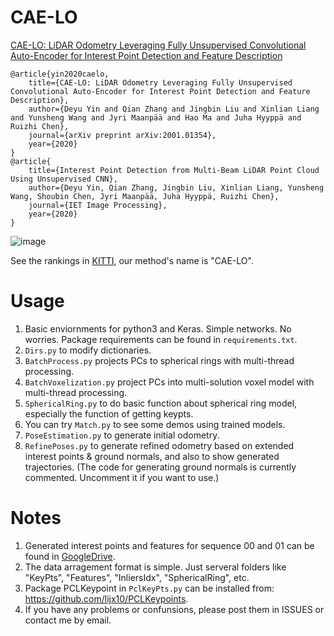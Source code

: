 # CAE-LO
[CAE-LO: LiDAR Odometry Leveraging Fully Unsupervised Convolutional Auto-Encoder for Interest Point Detection and Feature Description](https://arxiv.org/abs/2001.01354)
```
@article{yin2020caelo,
    title={CAE-LO: LiDAR Odometry Leveraging Fully Unsupervised Convolutional Auto-Encoder for Interest Point Detection and Feature Description},
    author={Deyu Yin and Qian Zhang and Jingbin Liu and Xinlian Liang and Yunsheng Wang and Jyri Maanpää and Hao Ma and Juha Hyyppä and Ruizhi Chen},
    journal={arXiv preprint arXiv:2001.01354},
    year={2020}
}
@article{
    title={Interest Point Detection from Multi-Beam LiDAR Point Cloud Using Unsupervised CNN},
    author={Deyu Yin, Qian Zhang, Jingbin Liu, Xinlian Liang, Yunsheng Wang, Shoubin Chen, Jyri Maanpää, Juha Hyyppä, Ruizhi Chen},
    journal={IET Image Processing},
    year={2020}
}
```
![image](https://github.com/SRainGit/CAE-LO/blob/master/Docs/CAE-LO%20method%20overview.png)

See the rankings in [KITTI](http://www.cvlibs.net/datasets/kitti/eval_odometry.php), our method's name is "CAE-LO".


# Usage
1. Basic enviornments for python3 and Keras. Simple networks. No worries. Package requirements can be found in `requirements.txt`.
2. `Dirs.py` to modify dictionaries.
3. `BatchProcess.py` projects PCs to spherical rings with multi-thread processing.
4. `BatchVoxelization.py` project PCs into multi-solution voxel model with multi-thread processing.
5. `SphericalRing.py` to do basic function about spherical ring model, especially the function of getting keypts.
6. You can try `Match.py` to see some demos using trained models.
7. `PoseEstimation.py` to generate initial odometry.
8. `RefinePoses.py` to generate refined odometry based on extended interest points & ground normals, and also to show generated trajectories. (The code for generating ground normals is currently commented. Uncomment it if you want to use.)


# Notes
1. Generated interest points and features for sequence 00 and 01 can be found in [GoogleDrive](https://drive.google.com/open?id=1MATZrnTgBXeKmaIyC-x5dRHrZ6hX9Hl0).
2. The data arragement format is simple. Just serveral folders like "KeyPts", "Features", "InliersIdx", "SphericalRing", etc.
3. Package PCLKeypoint in `PclKeyPts.py` can be installed from: https://github.com/lijx10/PCLKeypoints.
4. If you have any problems or confunsions, please post them in ISSUES or contact me by email.
